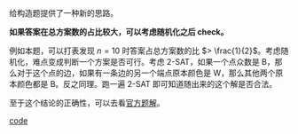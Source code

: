 给构造题提供了一种新的思路。

**如果答案在总方案数的占比较大，可以考虑随机化之后 check。**

例如本题，可以打表发现 $n = 10$ 时答案占总方案数的比 $> \frac{1}{2}$。考虑随机化，难点变成判断一个方案是否可行。考虑 2-SAT，如果一个点众数是 $\text{B}$，那么对于这个点的边，如果有一条边的另一个端点原本颜色是 $\text{W}$，那么其他两个原本颜色都是 $\text{B}$。反之同理。跑一遍 2-SAT 即可知道随出来的这个解是否合法。

至于这个结论的正确性，可以去看[官方题解](https://atcoder.jp/contests/arc161/editorial/6480 "官方题解")。

[code](https://atcoder.jp/contests/arc161/submissions/41821994)
